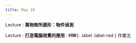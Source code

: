 ```yaml
---
title: May 10
---
```


Lecture
: **萬物無所遁形：物件偵測**

Lecture
: **打造電腦視覺的應用**
: **HW**{: .label .label-red } 作業五
